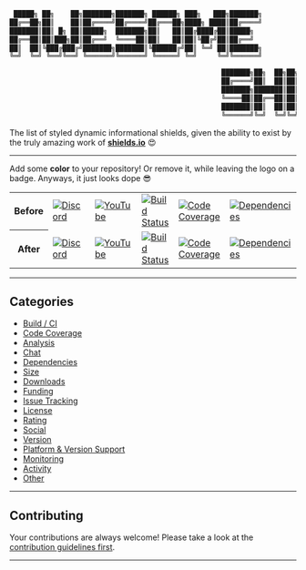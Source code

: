 ```python
 █████╗ ██╗    ██╗███████╗███████╗ ██████╗ ███╗   ███╗███████╗
██╔══██╗██║    ██║██╔════╝██╔════╝██╔═══██╗████╗ ████║██╔════╝
███████║██║ █╗ ██║█████╗  ███████╗██║   ██║██╔████╔██║█████╗  
██╔══██║██║███╗██║██╔══╝  ╚════██║██║   ██║██║╚██╔╝██║██╔══╝  
██║  ██║╚███╔███╔╝███████╗███████║╚██████╔╝██║ ╚═╝ ██║███████╗
╚═╝  ╚═╝ ╚══╝╚══╝ ╚══════╝╚══════╝ ╚═════╝ ╚═╝     ╚═╝╚══════╝

                                                    ███████╗██╗  ██╗██╗███████╗██╗     ██████╗ ███████╗
                                                    ██╔════╝██║  ██║██║██╔════╝██║     ██╔══██╗██╔════╝
                                                    ███████╗███████║██║█████╗  ██║     ██║  ██║███████╗
                                                    ╚════██║██╔══██║██║██╔══╝  ██║     ██║  ██║╚════██║
                                                    ███████║██║  ██║██║███████╗███████╗██████╔╝███████║
                                                    ╚══════╝╚═╝  ╚═╝╚═╝╚══════╝╚══════╝╚═════╝ ╚══════╝

```
The list of styled dynamic informational shields, given the ability to exist by the truly amazing work of [**shields.io**](https://shields.io) :heart_eyes:

---

Add some **color** to your repository! Or remove it, while leaving the logo on a badge. Anyways, it just looks dope :sunglasses:

<table>
    <tr>
        <th>Before</th>
        <td>
            <a href=""><img
                alt="Discord"
                src="https://img.shields.io/discord/596817243317207105"></a>
        </td>
        <td>
            <a href=""><img
                alt="YouTube"
                src="https://img.shields.io/youtube/likes/Dl-ekLb4quE?style=social"></a>
        </td>
        <td>
            <a href=""><img
                alt="Build Status"
                src="https://travis-ci.com/a-maliarov/amazoncaptcha.svg?branch=master"></a>
        </td>
        <td>
            <a href=""><img
                alt="Code Coverage"
                src="https://img.shields.io/codecov/c/gh/a-maliarov/amazoncaptcha"></a>
        </td>
        <td>
            <a href=""><img
                alt="Dependencies"
                src="https://img.shields.io/requires/github/a-maliarov/amazoncaptcha"></a>
        </td>
    </tr>
    <tr>
        <th>After</th>
        <td>
            <a href=""><img
                alt="Discord"
                src="https://img.shields.io/discord/596817243317207105?label=Discord&logo=discord&logoColor=ffffff&labelColor=7289DA&color=2c2f33"></a>
        </td>
        <td>
            <a href=""><img
                alt="YouTube"
                src="https://img.shields.io/youtube/likes/Dl-ekLb4quE?label=Likes&logo=youtube&logoColor=ffffff&labelColor=FF0000&color=282828&style=flat"></a>
        </td>
        <td>
            <a href=""><img
                alt="Build Status"
                src="https://img.shields.io/travis/a-maliarov/amazoncaptcha?branch=master&label=Travis%20CI&logo=Travis%20CI&logoColor=ffffff&labelColor=2782f7"></a>
        </td>
        <td>
            <a href=""><img
                alt="Code Coverage"
                src="https://img.shields.io/codecov/c/gh/a-maliarov/amazoncaptcha?label=Codecov&logo=Codecov&logoColor=ffffff&labelColor=F01F7A"></a>
        </td>
        <td>
            <a href=""><img
                alt="Dependencies"
                src="https://img.shields.io/requires/github/a-maliarov/amazoncaptcha?label=Requirements&logoColor=ffffff&labelColor=282828"></a>
        </td>
    </tr>
</table>

---

## Categories
+ [Build / CI](https://github.com/a-maliarov/awesome-shields/blob/main/categories/build.md)
+ [Code Coverage](https://github.com/a-maliarov/awesome-shields/blob/main/categories/code_coverage.md)
+ [Analysis](https://github.com/a-maliarov/awesome-shields/blob/main/categories/analysis.md)
+ [Chat](https://github.com/a-maliarov/awesome-shields/blob/main/categories/chat.md)
+ [Dependencies](https://github.com/a-maliarov/awesome-shields/blob/main/categories/dependencies.md)
+ [Size](https://github.com/a-maliarov/awesome-shields/blob/main/categories/size.md)
+ [Downloads](https://github.com/a-maliarov/awesome-shields/blob/main/categories/downloads.md)
+ [Funding](https://github.com/a-maliarov/awesome-shields/blob/main/categories/funding.md)
+ [Issue Tracking](https://github.com/a-maliarov/awesome-shields/blob/main/categories/issue_tracking.md)
+ [License](https://github.com/a-maliarov/awesome-shields/blob/main/categories/license_.md)
+ [Rating](https://github.com/a-maliarov/awesome-shields/blob/main/categories/rating.md)
+ [Social](https://github.com/a-maliarov/awesome-shields/blob/main/categories/social.md)
+ [Version](https://github.com/a-maliarov/awesome-shields/blob/main/categories/version_.md)
+ [Platform & Version Support](https://github.com/a-maliarov/awesome-shields/blob/main/categories/platform_and_version_support.md)
+ [Monitoring](https://github.com/a-maliarov/awesome-shields/blob/main/categories/monitoring.md)
+ [Activity](https://github.com/a-maliarov/awesome-shields/blob/main/categories/activity.md)
+ [Other](https://github.com/a-maliarov/awesome-shields/blob/main/categories/other.md)

---

## Contributing
Your contributions are always welcome! Please take a look at the [contribution guidelines first](https://github.com/a-maliarov/awesome-shields/blob/main/.github/CONTRIBUTING.md).

---
